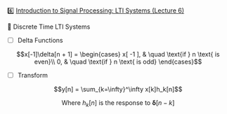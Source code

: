 :six: [Introduction to Signal Processing: LTI Systems (Lecture 6)](https://youtu.be/x5wtnbIQ0Lk)

:round_pushpin: Discrete Time LTI Systems

- [ ] Delta Functions

```math
x[-1]\delta[n + 1] =
  \begin{cases}
    x[ -1 ],   & \quad \text{if } n \text{ is even}\\
    0,         & \quad \text{if } n \text{ is odd}
  \end{cases}
```


- [ ] Transform

```math
y[n] = \sum_{k=\infty}^\infty x[k]h_k[n]
```



```math
\text{Where } h_k[n] \text{ is the response to } \boldsymbol{\delta}[ n - k]
```


